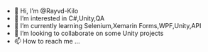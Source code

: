 - 👋 Hi, I’m @Rayvd-Kilo
- 👀 I’m interested in C#,Unity,QA
- 🌱 I’m currently learning Selenium,Xemarin Forms,WPF,Unity,API
- 💞️ I’m looking to collaborate on some Unity projects
- 📫 How to reach me ...

<!---
Rayvd-Kilo/Rayvd-Kilo is a ✨ special ✨ repository because its `README.md` (this file) appears on your GitHub profile.
You can click the Preview link to take a look at your changes.
--->
